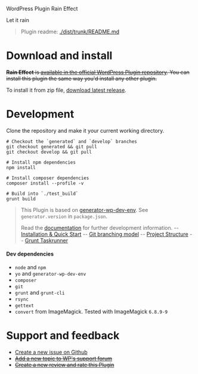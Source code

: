 WordPress Plugin Rain Effect

Let it rain

> Plugin readme: [./dist/trunk/README.md](https://github.com/jhotadhari/rain-effect/tree/master/dist/trunk)

# Download and install

~~**Rain Effect** is [available in the official WordPress Plugin repository](https://wordpress.org/plugins/rain-effect/). You can install this plugin the same way you'd install any other plugin.~~

To install it from zip file, [download latest release](https://github.com/jhotadhari/rain-effect/releases/latest).

# Development

Clone the repository and make it your current working directory.

```
# Checkout the `generated` and `develop` branches
git checkout generated && git pull
git checkout develop && git pull

# Install npm dependencies
npm install

# Install composer dependencies
composer install --profile -v

# Build into `./test_build`
grunt build
```

> This Plugin is based on [generator-wp-dev-env](https://github.com/croox/generator-wp-dev-env). See `generator.version` in `package.json`.
>
> Read the [documentation](https://github.com/croox/generator-wp-dev-env#documentation) for further development information.
> -- [Installation & Quick Start](https://htmlpreview.github.io/?https://github.com/croox/generator-wp-dev-env/blob/master/docs/generator-wp-dev-env.docset/Contents/Resources/Documents/Guide/installation_quick_start.html)
> -- [Git branching model](https://htmlpreview.github.io/?https://raw.githubusercontent.com/croox/generator-wp-dev-env/master/docs/generator-wp-dev-env.docset/Contents/Resources/Documents/Guide/git_branching_model.html)
> -- [Project Structure](https://htmlpreview.github.io/?https://raw.githubusercontent.com/croox/generator-wp-dev-env/master/docs/generator-wp-dev-env.docset/Contents/Resources/Documents/Guide/project_structure.html)
> -- [Grunt Taskrunner](https://htmlpreview.github.io/?https://raw.githubusercontent.com/croox/generator-wp-dev-env/master/docs/generator-wp-dev-env.docset/Contents/Resources/Documents/Guide/grunt_taskrunner.html)

#### Dev dependencies

- `node` and `npm`
- `yo` and `generator-wp-dev-env`
- `composer`
- `git`
- `grunt`  and  `grunt-cli`
- `rsync`
- `gettext`
- `convert` from ImageMagick. Tested with ImageMagick `6.8.9-9`

# Support and feedback

* [Create a new issue on Github](https://github.com/jhotadhari/rain-effect/issues/new)
* ~~[Add a new topic to WP's support forum](https://wordpress.org/support/plugin/rain-effect)~~
* ~~[Create a new review and rate this Plugin](https://wordpress.org/support/plugin/rain-effect/reviews/#new-post)~~
